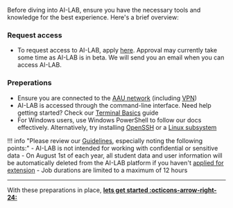 Before diving into AI-LAB, ensure you have the necessary tools and knowledge for the best experience. Here's a brief overview:

### Request access

- To request access to AI-LAB, apply [here](https://forms.office.com/e/caEhCRmqVN). Approval may currently take some time as AI-LAB is in beta. We will send you an email when you can access AI-LAB.

<!-- If you don't receive access within 24 hours, please [contact us](/help-and-resources/support) -->

### Preperations

- Ensure you are connected to the [AAU network](https://www.en.its.aau.dk/instructions/wi-fi) (including [VPN](https://www.en.its.aau.dk/instructions/vpn))
- AI-LAB is accessed through the command-line interface. Need help getting started? Check our [Terminal Basics](/help-and-resources/terminal-basics) guide
- For Windows users, use Windows PowerShell to follow our docs effectively. Alternatively, try installing [OpenSSH](https://learn.microsoft.com/en-us/windows-server/administration/openssh/openssh_install_firstuse?tabs=gui) or a [Linux subsystem](https://learn.microsoft.com/en-us/windows/wsl/setup/environment)

!!! info "Please review our [Guidelines](/help-and-resources/guidelines), especially noting the following points:"
      - AI-LAB is not intended for working with confidential or sensitive data
      - On August 1st of each year, all student data and user information will be automatically deleted from the AI-LAB platform if you haven't [applied for extension](/help-and-resources/guidelines/)
      - Job durations are limited to a maximum of 12 hours

<hr>

With these preparations in place, [**lets get started :octicons-arrow-right-24:**](/getting-started/login/)